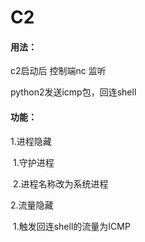 # C2

#### 用法：

c2启动后 控制端nc 监听

python2发送icmp包，回连shell

#### 功能：

1.进程隐藏

​			1.守护进程

​			2.进程名称改为系统进程

2.流量隐藏

​			1.触发回连shell的流量为ICMP
